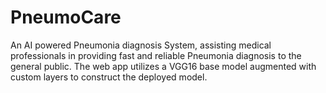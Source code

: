 # PneumoCare
An AI powered Pneumonia diagnosis System, assisting medical professionals in providing fast and reliable Pneumonia diagnosis to the general public.
The web app utilizes a VGG16 base model augmented with custom layers to construct the deployed model.
